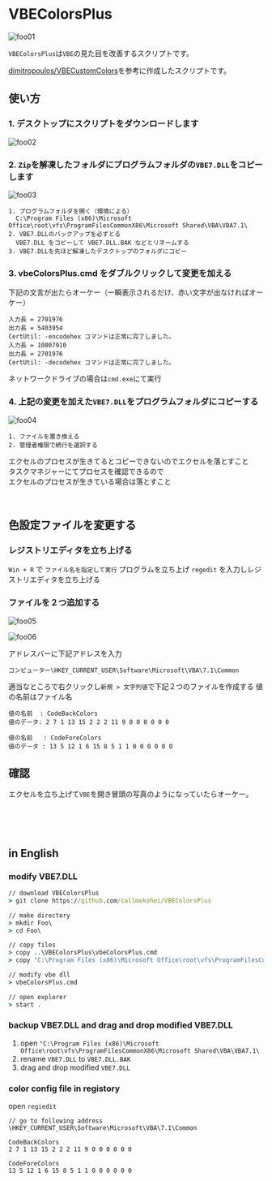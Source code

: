 # VBEColorsPlus

![foo01](./pic/foo01.png)


`VBEColorsPlus`は`VBE`の見た目を改善するスクリプトです。

[dimitropoulos/VBECustomColors](https://github.com/dimitropoulos/VBECustomColors)を参考に作成したスクリプトです。

## 使い方

### 1. デスクトップにスクリプトをダウンロードします

![foo02](./pic/foo02.png)

### 2. `Zip`を解凍したフォルダにプログラムフォルダの`VBE7.DLL`をコピーします

![foo03](./pic/foo03.png)

```
1. プログラムフォルダを開く（環境による）
  C:\Program Files (x86)\Microsoft Office\root\vfs\ProgramFilesCommonX86\Microsoft Shared\VBA\VBA7.1\
2. VBE7.DLLのバックアップを必ずとる
  VBE7.DLL をコピーして VBE7.DLL.BAK などとリネームする
3. VBE7.DLLを先ほど解凍したデスクトップのフォルダにコピー
```

### 3. vbeColorsPlus.cmd をダブルクリックして変更を加える

下記の文言が出たらオーケー（一瞬表示されるだけ、赤い文字が出なければオーケー）
```
入力長 = 2701976
出力長 = 5403954
CertUtil: -encodehex コマンドは正常に完了しました。
入力長 = 10807910
出力長 = 2701976
CertUtil: -decodehex コマンドは正常に完了しました。
```
ネットワークドライブの場合は`cmd.exe`にて実行

### 4. 上記の変更を加えた`VBE7.DLL`をプログラムフォルダにコピーする


![foo04](./pic/foo04.png)

```
1. ファイルを置き換える
2. 管理者権限で続行を選択する
```

エクセルのプロセスが生きてるとコピーできないのでエクセルを落とすこと  
タスクマネジャーにてプロセスを確認できるので  
エクセルのプロセスが生きている場合は落とすこと

<br>

## 色設定ファイルを変更する

### レジストリエディタを立ち上げる

`Win + R` で  `ファイル名を指定して実行` プログラムを立ち上げ `regedit` を入力しレジストリエディタを立ち上げる


### ファイルを２つ追加する

![foo05](./pic/foo05.png)

![foo06](./pic/foo06.png)

アドレスバーに下記アドレスを入力

```
コンピューター\HKEY_CURRENT_USER\Software\Microsoft\VBA\7.1\Common
```

適当なところで右クリックし`新規 > 文字列値`で下記２つのファイルを作成する
値の名前はファイル名

```
値の名前  : CodeBackColors
値のデータ: 2 7 1 13 15 2 2 2 11 9 0 0 0 0 0 0

値の名前   : CodeForeColors
値のデータ : 13 5 12 1 6 15 8 5 1 1 0 0 0 0 0 0
```

## 確認

エクセルを立ち上げて`VBE`を開き冒頭の写真のようになっていたらオーケー。

<br>
<br>
<br>


## in English


### modify VBE7.DLL

```cmd
// download VBEColorsPlus
> git clone https://github.com/callmekohei/VBEColorsPlus

// make directory
> mkdir Foo\
> cd Foo\

// copy files
> copy ..\VBEColorsPlus\vbeColorsPlus.cmd
> copy "C:\Program Files (x86)\Microsoft Office\root\vfs\ProgramFilesCommonX86\Microsoft Shared\VBA\VBA7.1\VBE7.DLL"

// modify vbe dll
> vbeColorsPlus.cmd

// open explorer
> start .
```

### backup VBE7.DLL and drag and drop modified VBE7.DLL

1. open `"C:\Program Files (x86)\Microsoft Office\root\vfs\ProgramFilesCommonX86\Microsoft Shared\VBA\VBA7.1\`
1. rename `VBE7.DLL` to `VBE7.DLL.BAK`
2. drag and drop modified `VBE7.DLL`


### color config file in registory

open `regiedit`

```
// go to following address
\HKEY_CURRENT_USER\Software\Microsoft\VBA\7.1\Common

CodeBackColors
2 7 1 13 15 2 2 2 11 9 0 0 0 0 0 0

CodeForeColors
13 5 12 1 6 15 8 5 1 1 0 0 0 0 0 0
```

